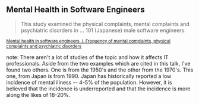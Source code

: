 ##  Mental Health in Software Engineers

> This study examined the physical complaints, mental complaints and
> psychiatric disorders in ... 101 (Japanese) male software engineers.


<small>[Mental health in software engineers. I. Frequency of mental complaints, physical complaints and psychiatric disorders](https://www.researchgate.net/publication/21180665_Mental_health_in_software_engineers_I_Frequency_of_mental_complaints_physical_complaints_and_psychiatric_disorders)</small>

note:
    There aren't a lot of studies of the topic and how it affects IT
    professionals. Aside from the two examples which are cited in this
    talk, I've found two others. One is from the 1950's and the other
    from the 1970's. This one, from Japan is from 1990. Japan has
    historically reported a low incidence of mental illness -- 4-5% of
    the population. However, it is believed that the incidence is
    underreported and that the incidence is more along the likes of
    18-20%. 
